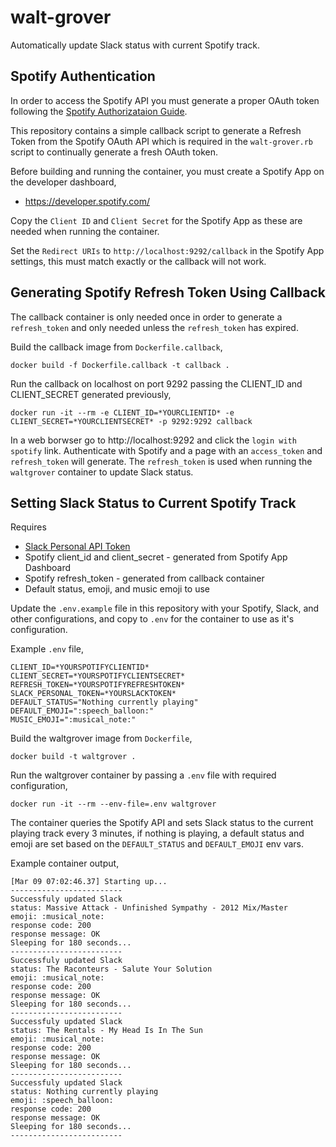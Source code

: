 # walt-grover
Automatically update Slack status with current Spotify track.

## Spotify Authentication

In order to access the Spotify API you must generate a proper OAuth token following the [Spotify Authorizataion Guide](https://developer.spotify.com/documentation/general/guides/authorization-guide/).

This repository contains a simple callback script to generate a Refresh Token from the Spotify OAuth API which is required in the `walt-grover.rb` script to continually generate a fresh OAuth token.

Before building and running the container, you must create a Spotify App on the developer dashboard,

- https://developer.spotify.com/

Copy the `Client ID` and `Client Secret` for the Spotify App as these are needed when running the container.

Set the `Redirect URIs` to `http://localhost:9292/callback` in the Spotify App settings, this must match exactly or the callback will not work.

## Generating Spotify Refresh Token Using Callback

The callback container is only needed once in order to generate a `refresh_token` and only needed unless the `refresh_token` has expired.

Build the callback image from `Dockerfile.callback`,

```
docker build -f Dockerfile.callback -t callback .
```

Run the callback on localhost on port 9292 passing the CLIENT_ID and CLIENT_SECRET generated previously,

```
docker run -it --rm -e CLIENT_ID=*YOURCLIENTID* -e CLIENT_SECRET=*YOURCLIENTSECRET* -p 9292:9292 callback
```

In a web borwser go to http://localhost:9292 and click the `login with spotify` link. Authenticate with Spotify and a page with an `access_token` and `refresh_token` will generate. The `refresh_token` is used when running the `waltgrover` container to update Slack status.

## Setting Slack Status to Current Spotify Track

Requires
- [Slack Personal API Token](https://api.slack.com/tokens)
- Spotify client_id and client_secret - generated from Spotify App Dashboard
- Spotify refresh_token - generated from callback container
- Default status, emoji, and music emoji to use

Update the `.env.example` file in this repository with your Spotify, Slack, and other configurations, and copy to `.env` for the container to use as it's configuration.

Example `.env` file,

```
CLIENT_ID=*YOURSPOTIFYCLIENTID*
CLIENT_SECRET=*YOURSPOTIFYCLIENTSECRET*
REFRESH_TOKEN=*YOURSPOTIFYREFRESHTOKEN*
SLACK_PERSONAL_TOKEN=*YOURSLACKTOKEN*
DEFAULT_STATUS="Nothing currently playing"
DEFAULT_EMOJI=":speech_balloon:"
MUSIC_EMOJI=":musical_note:"
```

Build the waltgrover image from `Dockerfile`,

```
docker build -t waltgrover .
```

Run the waltgrover container by passing a `.env` file with required configuration,

```
docker run -it --rm --env-file=.env waltgrover
```

The container queries the Spotify API and sets Slack status to the current playing track every 3 minutes, if nothing is playing, a default status and emoji are set based on the `DEFAULT_STATUS` and `DEFAULT_EMOJI` env vars.

Example container output,

```
[Mar 09 07:02:46.37] Starting up...
-------------------------
Successfuly updated Slack
status: Massive Attack - Unfinished Sympathy - 2012 Mix/Master
emoji: :musical_note:
response code: 200
response message: OK
Sleeping for 180 seconds...
-------------------------
Successfuly updated Slack
status: The Raconteurs - Salute Your Solution
emoji: :musical_note:
response code: 200
response message: OK
Sleeping for 180 seconds...
-------------------------
Successfuly updated Slack
status: The Rentals - My Head Is In The Sun
emoji: :musical_note:
response code: 200
response message: OK
Sleeping for 180 seconds...
-------------------------
Successfuly updated Slack
status: Nothing currently playing
emoji: :speech_balloon:
response code: 200
response message: OK
Sleeping for 180 seconds...
-------------------------
```
